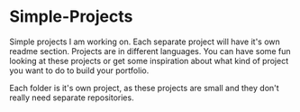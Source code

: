# Simple-Projects
Simple projects I am working on. Each separate project will have it's own readme section.
Projects are in different languages.
You can have some fun looking at these projects or get some inspiration about what kind of project you want to do to build your portfolio.

Each folder is it's own project, as these projects are small and they don't really need separate repositories.
